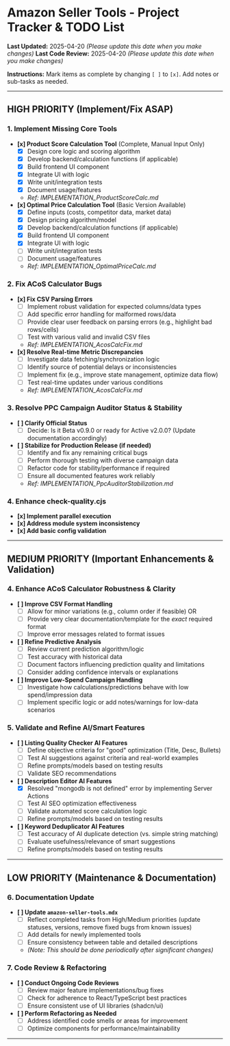 # Amazon Seller Tools - Project Tracker & TODO List

**Last Updated:** 2025-04-20 _(Please update this date when you make changes)_
**Last Code Review:** 2025-04-20 _(Please update this date when you make changes)_

**Instructions:** Mark items as complete by changing `[ ]` to `[x]`. Add notes or sub-tasks as needed.

---

## HIGH PRIORITY (Implement/Fix ASAP)

### 1. Implement Missing Core Tools

- **[x] Product Score Calculation Tool** (Complete, Manual Input Only)
  - [x] Design core logic and scoring algorithm
  - [x] Develop backend/calculation functions (if applicable)
  - [x] Build frontend UI component
  - [x] Integrate UI with logic
  - [x] Write unit/integration tests
  - [x] Document usage/features
  - _Ref: IMPLEMENTATION_ProductScoreCalc.md_
- **[x] Optimal Price Calculation Tool** (Basic Version Available)
  - [x] Define inputs (costs, competitor data, market data)
  - [x] Design pricing algorithm/model
  - [x] Develop backend/calculation functions (if applicable)
  - [x] Build frontend UI component
  - [x] Integrate UI with logic
  - [ ] Write unit/integration tests
  - [ ] Document usage/features
  - _Ref: IMPLEMENTATION_OptimalPriceCalc.md_

### 2. Fix ACoS Calculator Bugs

- **[x] Fix CSV Parsing Errors**
  - [ ] Implement robust validation for expected columns/data types
  - [ ] Add specific error handling for malformed rows/data
  - [ ] Provide clear user feedback on parsing errors (e.g., highlight bad rows/cells)
  - [ ] Test with various valid and invalid CSV files
  - _Ref: IMPLEMENTATION_AcosCalcFix.md_
- **[x] Resolve Real-time Metric Discrepancies**
  - [ ] Investigate data fetching/synchronization logic
  - [ ] Identify source of potential delays or inconsistencies
  - [ ] Implement fix (e.g., improve state management, optimize data flow)
  - [ ] Test real-time updates under various conditions
  - _Ref: IMPLEMENTATION_AcosCalcFix.md_

### 3. Resolve PPC Campaign Auditor Status & Stability

- **[ ] Clarify Official Status**
  - [ ] Decide: Is it Beta v0.9.0 or ready for Active v2.0.0? (Update documentation accordingly)
- **[ ] Stabilize for Production Release (if needed)**
  - [ ] Identify and fix any remaining critical bugs
  - [ ] Perform thorough testing with diverse campaign data
  - [ ] Refactor code for stability/performance if required
  - [ ] Ensure all documented features work reliably
  - _Ref: IMPLEMENTATION_PpcAuditorStabilization.md_

### 4. Enhance check-quality.cjs

- **[x] Implement parallel execution**
- **[x] Address module system inconsistency**
- **[x] Add basic config validation**

---

## MEDIUM PRIORITY (Important Enhancements & Validation)

### 4. Enhance ACoS Calculator Robustness & Clarity

- **[ ] Improve CSV Format Handling**
  - [ ] Allow for minor variations (e.g., column order if feasible) OR
  - [ ] Provide very clear documentation/template for the _exact_ required format
  - [ ] Improve error messages related to format issues
- **[ ] Refine Predictive Analysis**
  - [ ] Review current prediction algorithm/logic
  - [ ] Test accuracy with historical data
  - [ ] Document factors influencing prediction quality and limitations
  - [ ] Consider adding confidence intervals or explanations
- **[ ] Improve Low-Spend Campaign Handling**
  - [ ] Investigate how calculations/predictions behave with low spend/impression data
  - [ ] Implement specific logic or add notes/warnings for low-data scenarios

### 5. Validate and Refine AI/Smart Features

- **[ ] Listing Quality Checker AI Features**
  - [ ] Define objective criteria for "good" optimization (Title, Desc, Bullets)
  - [ ] Test AI suggestions against criteria and real-world examples
  - [ ] Refine prompts/models based on testing results
  - [ ] Validate SEO recommendations
- **[ ] Description Editor AI Features**
  - [x] Resolved "mongodb is not defined" error by implementing Server Actions
  - [ ] Test AI SEO optimization effectiveness
  - [ ] Validate automated score calculation logic
  - [ ] Refine prompts/models based on testing results
- **[ ] Keyword Deduplicator AI Features**
  - [ ] Test accuracy of AI duplicate detection (vs. simple string matching)
  - [ ] Evaluate usefulness/relevance of smart suggestions
  - [ ] Refine prompts/models based on testing results

---

## LOW PRIORITY (Maintenance & Documentation)

### 6. Documentation Update

- **[ ] Update `amazon-seller-tools.mdx`**
  - [ ] Reflect completed tasks from High/Medium priorities (update statuses, versions, remove fixed bugs from known issues)
  - [ ] Add details for newly implemented tools
  - [ ] Ensure consistency between table and detailed descriptions
  - _(Note: This should be done periodically after significant changes)_

### 7. Code Review & Refactoring

- **[ ] Conduct Ongoing Code Reviews**
  - [ ] Review major feature implementations/bug fixes
  - [ ] Check for adherence to React/TypeScript best practices
  - [ ] Ensure consistent use of UI libraries (shadcn/ui)
- **[ ] Perform Refactoring as Needed**
  - [ ] Address identified code smells or areas for improvement
  - [ ] Optimize components for performance/maintainability

---
